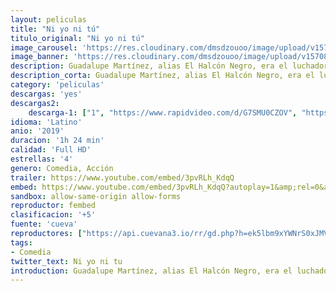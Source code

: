 ```yaml
---
layout: peliculas
title: "Ni yo ni tú"
titulo_original: "Ni yo ni tú"
image_carousel: 'https://res.cloudinary.com/dmsdzouoo/image/upload/v1570846165/ni-tu-min_a1uac6.jpg'
image_banner: 'https://res.cloudinary.com/dmsdzouoo/image/upload/v1570846188/maxresdefault_3_-min_mzv5xt.jpg'
description: Guadalupe Martínez, alias El Halcón Negro, era el luchador más famoso del país, el héroe de todos los niños y adultos; pero principalmente el ídolo de su pequeña hija Giovanna. Su hermano, Gabino, o “El Conejo” como lo conocían en el mundo de las luchas, llevó al Halcón a la gloria cuando comenzó. Los dos hermanos llevan años distanciados y sin saber uno del otro por las adicciones del conejo.
description_corta: Guadalupe Martínez, alias El Halcón Negro, era el luchador más famoso del país, el héroe de todos los niños y adultos; pero principalmente el ídolo de su pequeña hija Giovanna. Su hermano, Gabino, o “El Conejo” como lo conocían en el mundo de las luchas, llevó al
category: 'peliculas'
descargas: 'yes'
descargas2:
    descarga-1: ["1", "https://www.rapidvideo.com/d/G7SMU0CZOV", "https://www.google.com/s2/favicons?domain=openload.co","OpenLoad","https://res.cloudinary.com/imbriitneysam/image/upload/v1541473684/mexico.png", "Latino", "TS-Screener"]
idioma: 'Latino'
anio: '2019'
duracion: '1h 24 min'
calidad: 'Full HD'
estrellas: '4'
genero: Comedia, Acción
trailer: https://www.youtube.com/embed/3pvRLh_KdqQ
embed: https://www.youtube.com/embed/3pvRLh_KdqQ?autoplay=1&amp;rel=0&amp;hd=1&border=0&wmode=opaque&enablejsapi=1&modestbranding=1&controls=1&showinfo=0
sandbox: allow-same-origin allow-forms
reproductor: fembed
clasificacion: '+5'
fuente: 'cueva'
reproductores: ["https://api.cuevana3.io/rr/gd.php?h=ek5lbm9xYWNrS0xJMVp5b21KREk0dFBLbjVkaHhkRGdrOG1jbnBpUnhhS1Z6STJKZ1pPcndacXJySUNucjdicDI5U2Rhb0thcExxMHlueGZpTHEzNXQyU3FadVkyUT09"]
tags:
- Comedia
twitter_text: Ni yo ni tu
introduction: Guadalupe Martínez, alias El Halcón Negro, era el luchador más famoso del país, el héroe de todos los niños y adultos; pero principalmente el ídolo de su pequeña hija Giovanna. Su hermano, Gabino, o “El Conejo” como lo conocían en el mundo de las luchas, llevó al
---
```












